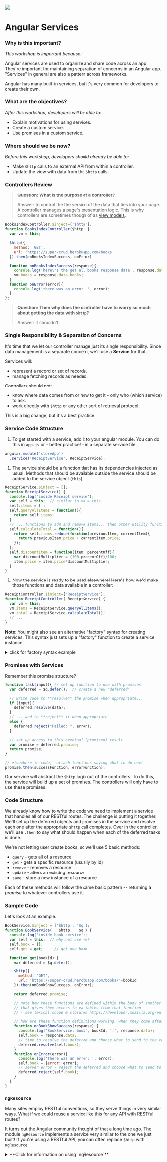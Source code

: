 <!--
Creator: Team, most recent editing by Brianna
Location: SF
-->

![](https://ga-dash.s3.amazonaws.com/production/assets/logo-9f88ae6c9c3871690e33280fcf557f33.png)

# Angular Services

### Why is this important?
<!-- framing the "why" in big-picture/real world examples -->
*This workshop is important because:*

Angular services  are used to organize and share code across an app. They're important for maintaining separation of concerns in an Angular app. "Services" in general are also a pattern across frameworks.

Angular has many built-in services, but it's very common for developers to create their own.

### What are the objectives?
<!-- specific/measurable goal for students to achieve -->
*After this workshop, developers will be able to:*

- Explain motivations for using services.
- Create a custom service.
- Use promises in a custom service.

### Where should we be now?
<!-- call out the skills that are prerequisites -->
*Before this workshop, developers should already be able to:*

- Make `$http` calls to an external API from within a controller.
- Update the view with data from the `$http` calls.


### Controllers Review

> **Question: What is the purpose of a controller?**
>
> Answer: to control the the version of the data that ties into your page.  A controller manages a page's presentation logic. This is why controllers are sometimes though of as [view models](https://en.wikipedia.org/wiki/Model%E2%80%93view%E2%80%93viewmodel).


```js
BooksIndexController.$inject=['$http'];
function BooksIndexController($http) {
  var vm = this;

  $http({
    method: 'GET',
    url: 'https://super-crud.herokuapp.com/books'
  }).then(onBooksIndexSuccess, onError)

  function onBooksIndexSuccess(response){
    console.log('here\'s the get all books response data', response.data);
    vm.books = response.data.books;
  }
  function onError(error){
    console.log('there was an error: ', error);
  }
};
```

> **Question: Then why does the controller have to worry so much about getting the data with `$http`?**
>
> Answer: it shouldn't.


### Single Responsibility & Separation of Concerns

It's time that we let our controller manage just its single responsibility.  Since data management is a separate concern, we'll use a **Service** for that.

Services will:

  * represent a record or set of records.  
  * manage fetching records as needed.

Controllers should not:

  * know where data comes from or how to get it - only who (which service) to ask.
  * work directly with `$http` or any other sort of retrieval protocol.

This is a big change, but it's a best practice.

### Service Code Structure

1. To get started with a service, add it to your angular module. You can do this in `app.js` or  - better practice! - in a separate service file.

  ```js
  angular.module('storeApp')
    .service('ReceiptService', ReceiptService);
  ```

1. The service should be a function that has its dependencies injected as usual. Methods that should be available outside the service should be added to the service object (`this`).

  ```js
  ReceiptService.$inject = [];
  function ReceiptService() {
    console.log('inside Receipt service');
    var self = this;  // similar to vm = this
    self.items = [];
    self.queryAllItems = function(){
      return self.items;
    }
    // ... functions to add and remove items... then other utility functions:
    self.calculateTotal = function(){
      return self.items.reduce(function(previousItem, currentItem){
        return previousItem.price + currentItem.price;
      });
    };
    self.discountItem = function(item, percentOff){
      var discountMultiplier = (100-percentOff)/100;
      item.price = item.price*discountMultiplier;
    }
  }
  ```

1. Now the service is ready to be used elsewhere! Here's how we'd make those functions and data available in a controller:

  ```js
  ReceiptController.$inject=['ReceiptService'];
  function ReceiptController( ReceiptService) {
    var vm = this;
    vm.items = ReceiptService.queryAllItems();
    vm.total = ReceiptService.calculateTotal();
    // ...
  }
  ```

**Note**: You might also see an alternative "factory" syntax for creating services. This syntax just sets up a "factory" function to create a service instance.

<details><summary>click for factory syntax example</summary>
```js
angular.module('storeApp')
  .factory('ReceiptService', ReceiptService);

ReceiptService.$inject = [];
function ReceiptService() {
  var shinyNewServiceInstance = {};
  // factory function body that constructs shinyNewServiceInstance
  shinyNewServiceInstance.items = [];
  shinyNewServiceInstance.queryAllItems = function(){
    return self.items;
  }
  // ... and so on!
  return shinyNewServiceInstance;
});
```

The controller side looks the same:

```js
ReceiptController.$inject=['ReceiptService'];
function ReceiptController( ReceiptService ) {
  var vm = this;
  vm.items = ReceiptService.queryAllItems();
  vm.total = ReceiptService.calculateTotal();
  // ...
}
```
</details>

### Promises with Services

Remember this promise structure?

```js
function task(input){ // set up function to use with promises
  var deferred = $q.defer();  // create a new 'deferred'

  // write code to **resolve** the promise when appropriate...
  if (input){
    deferred.resolve(data);
  }
  // ... and to **reject** it when appropriate
  else {
    deferred.reject("Failed: ", error);
  }

  // set up access to this eventual (promised) result
  var promise = deferred.promise;  
  return promise;  
}
```

```js
// elsewhere in code,  attach functions saying what to do next
promise.then(successFunction, errorFunction);
```

Our service will abstract the `$http` logic out of the controllers. To do this, the service will build up a set of promises. The controllers will only have to use these promises.

### Code Structure

We already know how to write the code we need to implement a service that handles all of our RESTful routes.  The challenge is putting it together.  We'll set up the deferred objects and promises in the service and resolve each one after the appropriate `$http` call completes. Over in the controller, we'll use `.then` to say what should happen when each of the deferred tasks is done.

We're not letting user create books, so we'll use 5 basic methods:

* `query`  - gets all of a resource
* `get`    - gets a specific resource (usually by id)
* `remove` - removes a resource
* `update` - alters an existing resource
* `save`   - store a new instance of a resource

Each of these methods will follow the same basic pattern -- returning a *promise* to whatever controllers use it.


### Sample Code
Let's look at an example.

```js
BookService.$inject = ['$http', '$q'];
function BookService(   $http,   $q ) {
  console.log('inside book service');
  var self = this;  // why not use vm?
  self.book = {};
  self.get = get;     // get one book

  function get(bookId) {
    var deferred = $q.defer();

    $http({
      method: 'GET',
      url: 'https://super-crud.herokuapp.com/books/'+bookId
    }).then(onBookShowSuccess, onError);

    return deferred.promise;

    // note how these functions are defined within the body of another function?
    // that gives them access to variables from that function
    // - see lexical scope & closures https://developer.mozilla.org/en-US/docs/Web/JavaScript/Closures

    // how are these function definitions working, when they come after the return?
    function onBookShowSuccess(response) {
      console.log('BookService: book', bookId, ':', response.data);
      self.book = response.data;
      // time to resolve the deferred and choose what to send to the controller
      deferred.resolve(self.book);
    }
    function onError(error){
      console.log('there was an error: ', error);
      self.book = {error: error};
      // server error - reject the deferred and choose what to send to the controller
      deferred.reject(self.book);
    }
  }
}
```

### `ngResource`

Many sites employ RESTful conventions, so they serve things in very similar ways. What if we could reuse a service like this for any API with RESTful routes?

It turns out the Angular community thought of that a long time ago.  The module `ngResource` implements a service very similar to the one we just built! If you're using a RESTful API, you can often replace `$http` with `ngResource`.

<details><summary>**Click for information on using `ngResource`**</summary>

1. Add `ngResource` with a script tag:
	`<script type="text/javascript" src="https://cdnjs.cloudflare.com/ajax/libs/angular.js/1.4.8/angular-resource.js"></script>`

1. Include `ngResource` as a dependency of your angular module.
	`angular.module('libraryApp', ['ngRoute', 'ngResource'])`

1. List `ngResource`'s  `$resource` as a dependency for your Service.

1. `ngResource` will handle most of the data grabbing we'd want, given an API with RESTful routes. See an example service using `ngResource` below:

```js

angular.module('libraryApp')
  .service('BookService', BookService);

BookService.$inject = ['$http', '$q', '$resource'];
function BookService($http, $q, $resource) {
  console.log('service');
  var self = this;  
  self.book = {};  
  self.books = [];  
  resource = $resource('https://super-crud.herokuapp.com/books/:id', { id: '@_id' }, {
      update: {
        method: 'PUT' // this method issues a PUT request
      },
      query: {
        isArray: true,
        transformResponse: function(data) {
            return angular.fromJson(data).books; // grab books array from response data: `{books: [...]}`
        }
      }
    });
  return resource;
}
```
